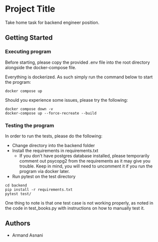 # Project Title

Take home task for backend engineer position.

## Getting Started

### Executing program

Before starting, please copy the provided .env file into the root directory alongside the docker-compose file.

Everything is dockerized. As such simply run the command below to start the program:

```
docker compose up
```

Should you experience some issues, please try the following:

```
docker compose down -v
docker-compose up --force-recreate --build
```

### Testing the program

In order to run the tests, please do the following:
* Change directory into the backend folder
* Install the requirements in requirements.txt
    * If you don't have postgres database installed, please temporarily comment out psycopg2 from the requirements as it may give you trouble. Keep in mind, you will need to uncomment it if you run the program via docker later.
* Run pytest on the test directory

```
cd backend
pip install -r requirements.txt
pytest test/
```

One thing to note is that one test case is not working properly, as noted in the code in test_books.py with instructions on how to manually test it.

## Authors

* Armand Asnani